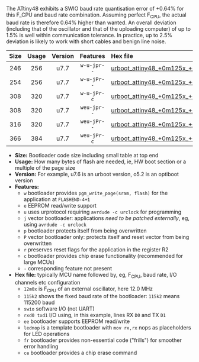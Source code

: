 The ATtiny48 exhibits a SWIO baud rate quantisation error of +0.64% for this F_CPU and baud rate combination. Assuming perfect F<sub>CPU</sub>, the actual baud rate is therefore 0.64% higher than wanted. An overall deviation (including that of the oscillator and that of the uploading computer) of up to 1.5% is well within communication tolerance. In practice, up to 2.5% deviation is likely to work with short cables and benign line noise.

|Size|Usage|Version|Features|Hex file|
|:-:|:-:|:-:|:-:|:--|
|246|256|u7.7|`w-u-jpr--`|[urboot_attiny48_+0m125x_+++1k8_swio_rxb0_txb1_lednop.hex](https://raw.githubusercontent.com/stefanrueger/urboot.hex/main/mcus/attiny48/external_oscillator/fcpu_+0m125x/br_+++1k8/urboot_attiny48_+0m125x_+++1k8_swio_rxb0_txb1_lednop.hex)|
|254|256|u7.7|`w-u-jPr--`|[urboot_attiny48_+0m125x_+++1k8_swio_rxb0_txb1.hex](https://raw.githubusercontent.com/stefanrueger/urboot.hex/main/mcus/attiny48/external_oscillator/fcpu_+0m125x/br_+++1k8/urboot_attiny48_+0m125x_+++1k8_swio_rxb0_txb1.hex)|
|308|320|u7.7|`w-u-jPr-c`|[urboot_attiny48_+0m125x_+++1k8_swio_rxb0_txb1_lednop_fr_ce.hex](https://raw.githubusercontent.com/stefanrueger/urboot.hex/main/mcus/attiny48/external_oscillator/fcpu_+0m125x/br_+++1k8/urboot_attiny48_+0m125x_+++1k8_swio_rxb0_txb1_lednop_fr_ce.hex)|
|308|320|u7.7|`weu-jpr--`|[urboot_attiny48_+0m125x_+++1k8_swio_rxb0_txb1_ee_lednop.hex](https://raw.githubusercontent.com/stefanrueger/urboot.hex/main/mcus/attiny48/external_oscillator/fcpu_+0m125x/br_+++1k8/urboot_attiny48_+0m125x_+++1k8_swio_rxb0_txb1_ee_lednop.hex)|
|316|320|u7.7|`weu-jPr--`|[urboot_attiny48_+0m125x_+++1k8_swio_rxb0_txb1_ee.hex](https://raw.githubusercontent.com/stefanrueger/urboot.hex/main/mcus/attiny48/external_oscillator/fcpu_+0m125x/br_+++1k8/urboot_attiny48_+0m125x_+++1k8_swio_rxb0_txb1_ee.hex)|
|366|384|u7.7|`weu-jPr-c`|[urboot_attiny48_+0m125x_+++1k8_swio_rxb0_txb1_ee_lednop_fr_ce.hex](https://raw.githubusercontent.com/stefanrueger/urboot.hex/main/mcus/attiny48/external_oscillator/fcpu_+0m125x/br_+++1k8/urboot_attiny48_+0m125x_+++1k8_swio_rxb0_txb1_ee_lednop_fr_ce.hex)|

- **Size:** Bootloader code size including small table at top end
- **Usage:** How many bytes of flash are needed, ie, HW boot section or a multiple of the page size
- **Version:** For example, u7.6 is an urboot version, o5.2 is an optiboot version
- **Features:**
  + `w` bootloader provides `pgm_write_page(sram, flash)` for the application at `FLASHEND-4+1`
  + `e` EEPROM read/write support
  + `u` uses urprotocol requiring `avrdude -c urclock` for programming
  + `j` vector bootloader: applications *need to be patched externally*, eg, using `avrdude -c urclock`
  + `p` bootloader protects itself from being overwritten
  + `P` vector bootloader only: protects itself and reset vector from being overwritten
  + `r` preserves reset flags for the application in the register R2
  + `c` bootloader provides chip erase functionality (recommended for large MCUs)
  + `-` corresponding feature not present
- **Hex file:** typically MCU name followed by, eg, F<sub>CPU</sub>, baud rate, I/O channels etc configuration
  + `12m0x` is F<sub>CPU</sub> of an external oscillator, here 12.0 MHz
  + `115k2` shows the fixed baud rate of the bootloader: `115k2` means 115200 baud
  + `swio` software I/O (not UART)
  + `rxd0 txd1` I/O using, in this example, lines RX `D0` and TX `D1`
  + `ee` bootloader supports EEPROM read/write
  + `lednop` is a template bootloader with `mov rx,rx` nops as placeholders for LED operations
  + `fr` bootloader provides non-essential code ("frills") for smoother error handling
  + `ce` bootloader provides a chip erase command
